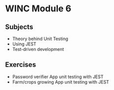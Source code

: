 # WINC Module 6

## Subjects

- Theory behind Unit Testing
- Using JEST
- Test-driven development

## Exercises

- Password verifier App unit testing with JEST
- Farm/crops growing App unit testing with JEST
